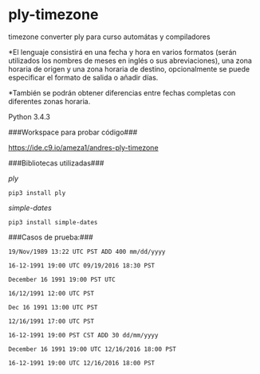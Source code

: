 # ply-timezone #
timezone converter ply para curso automátas y compiladores

*El lenguaje consistirá en una fecha y hora en varios formatos (serán utilizados los nombres de meses en inglés o sus abreviaciones), una zona horaria de origen y una zona horaria de destino, opcionalmente se puede especificar el formato de salida o añadir días.

*También se podrán obtener diferencias entre fechas completas con diferentes zonas horaria.

Python 3.4.3

###Workspace para probar código###

https://ide.c9.io/ameza1/andres-ply-timezone

###Bibliotecas utilizadas###

*ply*

```pip3 install ply```

*simple-dates*

```pip3 install simple-dates```

###Casos de prueba:###

```19/Nov/1989 13:22 UTC PST ADD 400 mm/dd/yyyy```

```16-12-1991 19:00 UTC 09/19/2016 18:30 PST```

```December 16 1991 19:00 PST UTC```

```16/12/1991 12:00 UTC PST```

```Dec 16 1991 13:00 UTC PST```

```12/16/1991 17:00 UTC PST```

```16-12-1991 19:00 PST CST ADD 30 dd/mm/yyyy```

```December 16 1991 19:00 UTC 12/16/2016 18:00 PST```

```16-12-1991 19:00 UTC 12/16/2016 18:00 PST```
